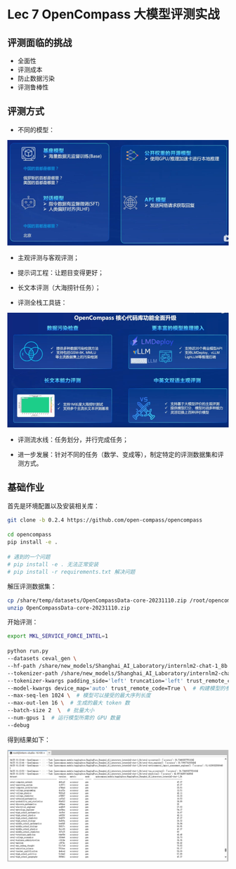 # Lec 7 OpenCompass 大模型评测实战

## 评测面临的挑战

+ 全面性
+ 评测成本
+ 防止数据污染
+ 评测鲁棒性

## 评测方式

+ 不同的模型：

![alt text](pic/7-1.png)

+ 主观评测与客观评测；

+ 提示词工程：让题目变得更好；

+ 长文本评测（大海捞针任务）；

+ 评测全栈工具链：

![alt text](pic/7-2.png)

+ 评测流水线：任务划分，并行完成任务；

+ 进一步发展：针对不同的任务（数学、变成等），制定特定的评测数据集和评测方式。

## 基础作业

首先是环境配置以及安装相关库：

```bash
git clone -b 0.2.4 https://github.com/open-compass/opencompass

cd opencompass
pip install -e .

# 遇到的一个问题
# pip install -e . 无法正常安装
# pip install -r requirements.txt 解决问题
```

解压评测数据集：

```bash
cp /share/temp/datasets/OpenCompassData-core-20231110.zip /root/opencompass/
unzip OpenCompassData-core-20231110.zip
```

开始评测：

```bash
export MKL_SERVICE_FORCE_INTEL=1

python run.py
--datasets ceval_gen \
--hf-path /share/new_models/Shanghai_AI_Laboratory/internlm2-chat-1_8b \  # HuggingFace 模型路径
--tokenizer-path /share/new_models/Shanghai_AI_Laboratory/internlm2-chat-1_8b \  # HuggingFace tokenizer 路径（如果与模型路径相同，可以省略）
--tokenizer-kwargs padding_side='left' truncation='left' trust_remote_code=True \  # 构建 tokenizer 的参数
--model-kwargs device_map='auto' trust_remote_code=True \  # 构建模型的参数
--max-seq-len 1024 \  # 模型可以接受的最大序列长度
--max-out-len 16 \  # 生成的最大 token 数
--batch-size 2  \  # 批量大小
--num-gpus 1  # 运行模型所需的 GPU 数量
--debug
```

得到结果如下：

![alt text](pic/7-3.png)